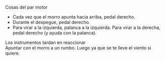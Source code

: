 
Cosas del par motor  
- Cada vez que el morro apunta hacia arriba, pedal derecho.
- Durante el despegue, pedal derecho.
- Para virar a la izquierda, palanca a la izquierda. Para virar a la derecha, pedal derecho (y ayuda con la palanca).  

Los instrumentos tardan en reaccionar  
Apuntar con el morro a un rumbo. Luego ya que se te lleve el viento si quiere.  

